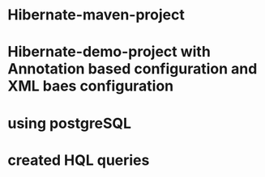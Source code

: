# Hibernate-maven-project
# Hibernate-demo-project with Annotation based configuration and XML baes configuration 
# using postgreSQL 
# created HQL queries 
